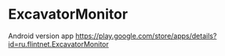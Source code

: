 # ExcavatorMonitor
Android version app https://play.google.com/store/apps/details?id=ru.flintnet.ExcavatorMonitor
